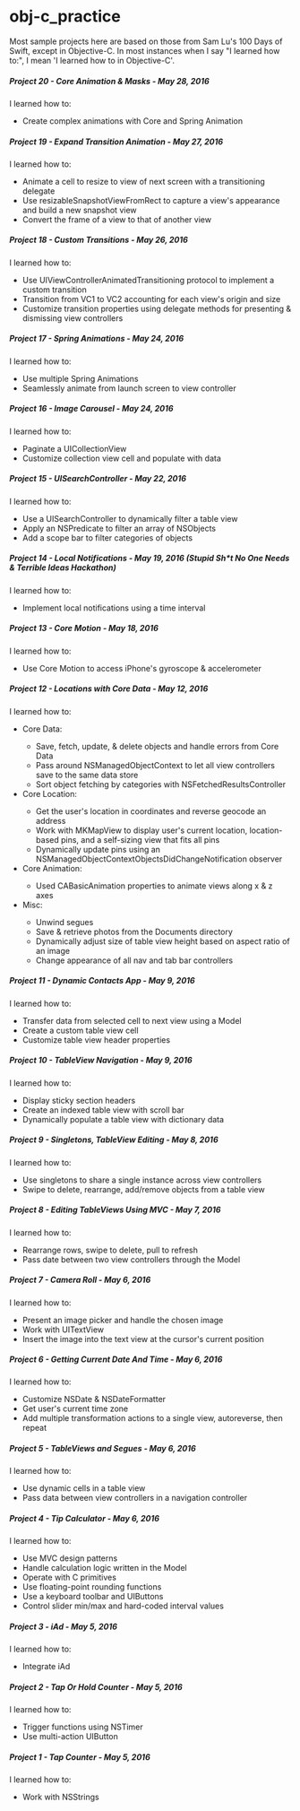 # obj-c_practice
Most sample projects here are based on those from Sam Lu's 100 Days of Swift, except in Objective-C. In most instances when I say "I learned how to:", I mean 'I learned how to in Objective-C'.

<h5>Project 20 - Core Animation & Masks - May 28, 2016</h5>
I learned how to:
    <ul>
        <li>Create complex animations with Core and Spring Animation</li>
    </ul>
<h5>Project 19 - Expand Transition Animation - May 27, 2016</h5>
I learned how to:
    <ul>
        <li>Animate a cell to resize to view of next screen with a transitioning delegate</li>
        <li>Use resizableSnapshotViewFromRect to capture a view's appearance and build a new snapshot view</li>
        <li>Convert the frame of a view to that of another view</li>
    </ul>
<h5>Project 18 - Custom Transitions - May 26, 2016</h5>
I learned how to:
    <ul>
        <li>Use UIViewControllerAnimatedTransitioning protocol to implement a custom transition</li>
        <li>Transition from VC1 to VC2 accounting for each view's origin and size</li>
        <li>Customize transition properties using delegate methods for presenting & dismissing view controllers</li>
    </ul>
<h5>Project 17 - Spring Animations - May 24, 2016</h5>
I learned how to:
    <ul>
        <li>Use multiple Spring Animations</li>
        <li>Seamlessly animate from launch screen to view controller</li>
    </ul>
<h5>Project 16 - Image Carousel - May 24, 2016</h5>
I learned how to:
    <ul>
        <li>Paginate a UICollectionView</li>
        <li>Customize collection view cell and populate with data</li>
    </ul>
<h5>Project 15 - UISearchController - May 22, 2016</h5>
I learned how to:
    <ul>
        <li>Use a UISearchController to dynamically filter a table view</li>
        <li>Apply an NSPredicate to filter an array of NSObjects</li>
        <li>Add a scope bar to filter categories of objects</li>
    </ul>
<h5>Project 14 - Local Notifications - May 19, 2016 (Stupid Sh*t No One Needs & Terrible Ideas Hackathon)</h5>
  I learned how to:
  <ul>
    <li>Implement local notifications using a time interval</li>
  </ul>
<h5>Project 13 - Core Motion - May 18, 2016</h5>
  I learned how to:
  <ul>
    <li>Use Core Motion to access iPhone's gyroscope & accelerometer</li>
  </ul>
<h5>Project 12 - Locations with Core Data - May 12, 2016</h5>
  I learned how to:
  <ul>
    <li>Core Data:</li>
        <ul>
            <li>Save, fetch, update, & delete objects and handle errors from Core Data</li>
            <li>Pass around NSManagedObjectContext to let all view controllers save to the same data store</li>
            <li>Sort object fetching by categories with NSFetchedResultsController</li>  
        </ul>
    <li>Core Location:</li>
        <ul>
            <li>Get the user's location in coordinates and reverse geocode an address</li>
            <li>Work with MKMapView to display user's current location, location-based pins, and a self-sizing view that fits all pins</li>
            <li>Dynamically update pins using an NSManagedObjectContextObjectsDidChangeNotification observer</li>
        </ul>
    <li>Core Animation:</li>
        <ul>
            <li>Used CABasicAnimation properties to animate views along x & z axes</li>
        </ul>
    <li>Misc:</li>
        <ul>
            <li>Unwind segues</li>
            <li>Save & retrieve photos from the Documents directory</li>
            <li>Dynamically adjust size of table view height based on aspect ratio of an image</li>
            <li>Change appearance of all nav and tab bar controllers</li>
        </ul>
  </ul>
<h5>Project 11 - Dynamic Contacts App - May 9, 2016</h5>
  I learned how to:
  <ul>
    <li>Transfer data from selected cell to next view using a Model</li>
    <li>Create a custom table view cell</li>
    <li>Customize table view header properties</li>
  </ul>
<h5>Project 10 - TableView Navigation - May 9, 2016</h5>
  I learned how to:
  <ul>
    <li>Display sticky section headers</li>
    <li>Create an indexed table view with scroll bar</li>
    <li>Dynamically populate a table view with dictionary data</li>
  </ul>
<h5>Project 9 - Singletons, TableView Editing - May 8, 2016</h5>
  I learned how to:
  <ul>
    <li>Use singletons to share a single instance across view controllers</li>
    <li>Swipe to delete, rearrange, add/remove objects from a table view</li>
  </ul>
<h5>Project 8 - Editing TableViews Using MVC - May 7, 2016</h5>
  I learned how to:
  <ul>
    <li>Rearrange rows, swipe to delete, pull to refresh</li>
    <li>Pass date between two view controllers through the Model</li>
  </ul>
<h5>Project 7 - Camera Roll - May 6, 2016</h5>
  I learned how to:
  <ul>
    <li>Present an image picker and handle the chosen image</li>
    <li>Work with UITextView</li>
    <li>Insert the image into the text view at the cursor's current position</li>
  </ul>
<h5>Project 6 - Getting Current Date And Time - May 6, 2016</h5>
  I learned how to:
  <ul>
    <li>Customize NSDate & NSDateFormatter</li>
    <li>Get user's current time zone</li>
    <li>Add multiple transformation actions to a single view, autoreverse, then repeat</li>
  </ul>
<h5>Project 5 - TableViews and Segues - May 6, 2016</h5>
  I learned how to:
  <ul>
    <li>Use dynamic cells in a table view</li>
    <li>Pass data between view controllers in a navigation controller</li>
  </ul>
<h5>Project 4 - Tip Calculator - May 6, 2016</h5>
  I learned how to:
  <ul>
    <li>Use MVC design patterns</li>
    <li>Handle calculation logic written in the Model</li>
    <li>Operate with C primitives</li>
    <li>Use floating-point rounding functions</li>
    <li>Use a keyboard toolbar and UIButtons</li>
    <li>Control slider min/max and hard-coded interval values</li>
  </ul>
<h5>Project 3 - iAd - May 5, 2016</h5>
  I learned how to:
  <ul>
    <li>Integrate iAd</li>
  </ul>
<h5>Project 2 - Tap Or Hold Counter - May 5, 2016</h5>
  I learned how to:
  <ul>
    <li>Trigger functions using NSTimer</li>
    <li>Use multi-action UIButton</li>
  </ul>
<h5>Project 1 - Tap Counter - May 5, 2016</h5>
  I learned how to:
  <ul>
    <li>Work with NSStrings</li>
  </ul>



